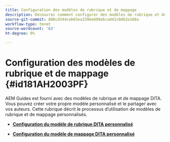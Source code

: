 ```yaml
---
title: Configuration des modèles de rubrique et de mappage
description: Découvrez comment configurer des modèles de rubrique et de mappage
source-git-commit: 880cd344ceb65ea339be699ebcad41c0d62e168a
workflow-type: tm+mt
source-wordcount: '63'
ht-degree: 0%

---
```


# Configuration des modèles de rubrique et de mappage {#id181AH2003PF}

AEM Guides est fourni avec des modèles de rubrique et de mappage DITA. Vous pouvez créer votre propre modèle personnalisé et le partager avec vos auteurs. Cette rubrique décrit le processus d’utilisation de modèles de rubrique et de mappage personnalisés.

- **[Configuration du modèle de rubrique DITA personnalisé](conf-template-tags-custom-dita-topic-template.md)**

- **[Configuration du modèle de mappage DITA personnalisé](conf-template-tags-custom-dita-map-templates.md)**
